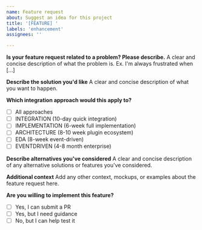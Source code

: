 ```yaml
---
name: Feature request
about: Suggest an idea for this project
title: '[FEATURE] '
labels: 'enhancement'
assignees: ''

---
```


**Is your feature request related to a problem? Please describe.**
A clear and concise description of what the problem is. Ex. I'm always frustrated when [...]

**Describe the solution you'd like**
A clear and concise description of what you want to happen.

**Which integration approach would this apply to?**
- [ ] All approaches
- [ ] INTEGRATION (10-day quick integration)
- [ ] IMPLEMENTATION (6-week full implementation)
- [ ] ARCHITECTURE (8-10 week plugin ecosystem)
- [ ] EDA (8-week event-driven)
- [ ] EVENTDRIVEN (4-8 month enterprise)

**Describe alternatives you've considered**
A clear and concise description of any alternative solutions or features you've considered.

**Additional context**
Add any other context, mockups, or examples about the feature request here.

**Are you willing to implement this feature?**
- [ ] Yes, I can submit a PR
- [ ] Yes, but I need guidance
- [ ] No, but I can help test it